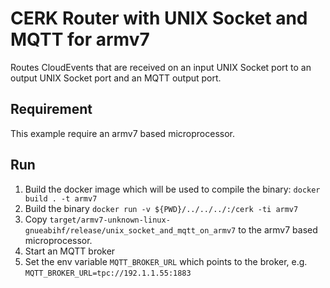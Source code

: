 # CERK Router with UNIX Socket and MQTT for armv7

Routes CloudEvents that are received on an input UNIX Socket port to an output UNIX Socket port and an MQTT output port.

## Requirement

This example require an armv7 based microprocessor.

## Run

1. Build the docker image which will be used to compile the binary:
    `docker build . -t armv7`
2. Build the binary
    `docker run -v ${PWD}/../../../:/cerk -ti armv7`
3. Copy `target/armv7-unknown-linux-gnueabihf/release/unix_socket_and_mqtt_on_armv7` to the armv7 based microprocessor.
5. Start an MQTT broker
4. Set the env variable `MQTT_BROKER_URL` which points to the broker, e.g. `MQTT_BROKER_URL=tpc://192.1.1.55:1883`
